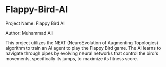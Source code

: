 # Flappy-Bird-AI

Project Name: Flappy Bird AI

Author: Muhammad Ali

This project utilizes the NEAT (NeuroEvolution of Augmenting Topologies) algorithm to train an AI agent to play the Flappy Bird game. The AI learns to navigate through pipes by evolving neural networks that control the bird's movements, specifically its jumps, to maximize its fitness score.
